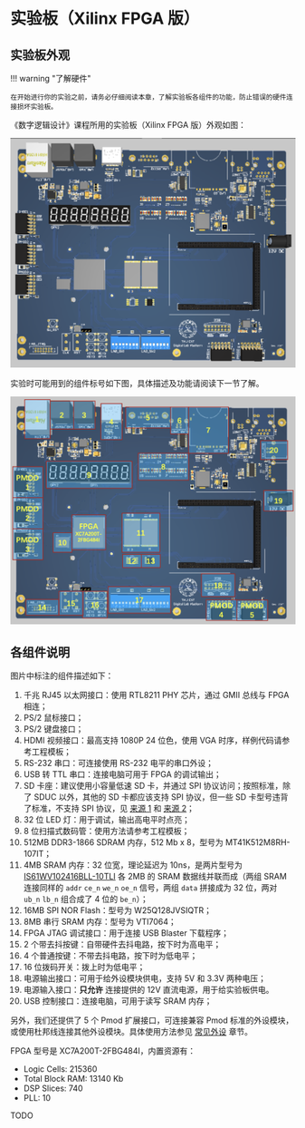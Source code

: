 # 实验板（Xilinx FPGA 版）

## 实验板外观

!!! warning "了解硬件"

    在开始进行你的实验之前，请务必仔细阅读本章，了解实验板各组件的功能，防止错误的硬件连接损坏实验板。

《数字逻辑设计》课程所用的实验板（Xilinx FPGA 版）外观如图：

![Board](../img/board_xilinx.png)

实验时可能用到的组件标号如下图，具体描述及功能请阅读下一节了解。

![Board with annotation](../img/board_xilinx_anno.png)

## 各组件说明

图片中标注的组件描述如下：

1. 千兆 RJ45 以太网接口：使用 RTL8211 PHY 芯片，通过 GMII 总线与 FPGA 相连；
2. PS/2 鼠标接口；
3. PS/2 键盘接口；
4. HDMI 视频接口：最高支持 1080P 24 位色，使用 VGA 时序，样例代码请参考工程模板；
5. RS-232 串口：可连接使用 RS-232 电平的串口外设；
6. USB 转 TTL 串口：连接电脑可用于 FPGA 的调试输出；
7. SD 卡座：建议使用小容量低速 SD 卡，并通过 SPI 协议访问；按照标准，除了 SDUC 以外，其他的 SD 卡都应该支持 SPI 协议，但一些 SD 卡型号违背了标准，不支持 SPI 协议，见 [来源 1](https://forum.4dsystems.com.au/node/1869) 和 [来源 2](https://github.com/MarlinFirmware/Marlin/issues/2082#issuecomment-102381964)；
8. 32 位 LED 灯：用于调试，输出高电平时点亮；
9. 8 位扫描式数码管：使用方法请参考工程模板；
10. 512MB DDR3-1866 SDRAM 内存，512 Mb x 8，型号为 MT41K512M8RH-107IT；
11. 4MB SRAM 内存：32 位宽，理论延迟为 10ns，是两片型号为 [IS61WV102416BLL-10TLI](https://www.issi.com/WW/pdf/61WV102416ALL.pdf) 各 2MB 的 SRAM 数据线并联而成（两组 SRAM 连接同样的 `addr` `ce_n` `we_n` `oe_n` 信号，两组 `data` 拼接成为 32 位，两对 `ub_n` `lb_n` 组合成了 4 位的 `be_n`）；
12. 16MB SPI NOR Flash：型号为 W25Q128JVSIQTR；
13. 8MB 串行 SRAM 内存：型号为 VTI7064；
14. FPGA JTAG 调试接口：用于连接 USB Blaster 下载程序；
15. 2 个带去抖按键：自带硬件去抖电路，按下时为高电平；
16. 4 个普通按键：不带去抖电路，按下时为低电平；
17. 16 位拨码开关：拨上时为低电平；
18. 电源输出接口：可用于给外设模块供电，支持 5V 和 3.3V 两种电压；
19. 电源输入接口：**只允许** 连接提供的 12V 直流电源，用于给实验板供电。
20. USB 控制接口：连接电脑，可用于读写 SRAM 内存；

另外，我们还提供了 5 个 Pmod 扩展接口，可连接兼容 Pmod 标准的外设模块，或使用杜邦线连接其他外设模块。具体使用方法参见 [常见外设](peripheral.md) 章节。

FPGA 型号是 XC7A200T-2FBG484I，内置资源有：

- Logic Cells: 215360
- Total Block RAM: 13140 Kb
- DSP Slices: 740
- PLL: 10

TODO
